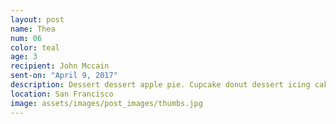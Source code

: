 ```yaml
---
layout: post
name: Thea
num: 06
color: teal
age: 3
recipient: John Mccain
sent-on: "April 9, 2017"
description: Dessert dessert apple pie. Cupcake donut dessert icing cake cupcake croissant apple pie. Candy canes icing toffee. Macaroon bonbon jujubes candy canes dragée liquorice cake. Sesame snaps pastry sweet croissant danish
location: San Francisco
image: assets/images/post_images/thumbs.jpg
---
```

